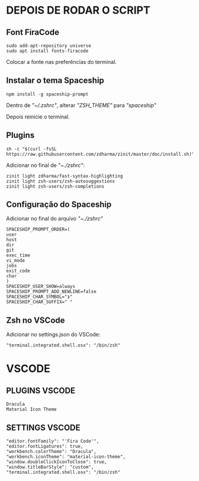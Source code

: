# DEPOIS DE RODAR O SCRIPT

## Font FiraCode

    sudo add-apt-repository universe
    sudo apt install fonts-firacode

Colocar a fonte nas preferências do terminal.

## Instalar o tema Spaceship

    npm install -g spaceship-prompt

Dentro de *"~/.zshrc"*, alterar *"ZSH_THEME"* para *"spaceship"*

Depois reinicie o terminal.

## Plugins

    sh -c "$(curl -fsSL https://raw.githubusercontent.com/zdharma/zinit/master/doc/install.sh)"

Adicionar no final de *"~./zshrc"*:

    zinit light zdharma/fast-syntax-highlighting
    zinit light zsh-users/zsh-autosuggestions
    zinit light zsh-users/zsh-completions

## Configuração do Spaceship

Adicionar no final do arquivo *"~./zshrc"*

    SPACESHIP_PROMPT_ORDER=(
    user          
    host          
    dir           
    git           
    exec_time     
    vi_mode       
    jobs          
    exit_code     
    char          
    )
    SPACESHIP_USER_SHOW=always
    SPACESHIP_PROMPT_ADD_NEWLINE=false
    SPACESHIP_CHAR_SYMBOL="❯"
    SPACESHIP_CHAR_SUFFIX=" "


## Zsh no VSCode
Adicionar no settings.json do VSCode:

    "terminal.integrated.shell.osx": "/bin/zsh"

# VSCODE

## PLUGINS VSCODE

    Dracula
    Material Icon Theme

## SETTINGS VSCODE

    "editor.fontFamily": "'Fira Code'",
    "editor.fontLigatures": true,
    "workbench.colorTheme": "Dracula",
    "workbench.iconTheme": "material-icon-theme",
    "window.doubleClickIconToClose": true,
    "window.titleBarStyle": "custom",
    "terminal.integrated.shell.osx": "/bin/zsh"

